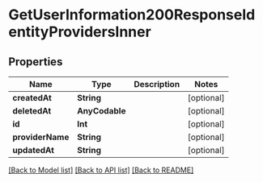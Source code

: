 # GetUserInformation200ResponseIdentityProvidersInner

## Properties
Name | Type | Description | Notes
------------ | ------------- | ------------- | -------------
**createdAt** | **String** |  | [optional] 
**deletedAt** | **AnyCodable** |  | [optional] 
**id** | **Int** |  | [optional] 
**providerName** | **String** |  | [optional] 
**updatedAt** | **String** |  | [optional] 

[[Back to Model list]](../README.md#documentation-for-models) [[Back to API list]](../README.md#documentation-for-api-endpoints) [[Back to README]](../README.md)



